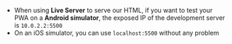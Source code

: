 - When using **Live Server** to serve our HTML, if you want to test your PWA on a **Android simulator**, the exposed IP of the development server is `10.0.2.2:5500`
- On an iOS simulator, you can use `localhost:5500` without any problem
